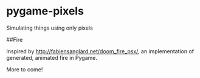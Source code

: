 # pygame-pixels
Simulating things using only pixels

##Fire

Inspired by http://fabiensanglard.net/doom_fire_psx/, an implementation of generated, animated fire in Pygame.

More to come!

